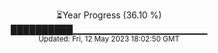 <p align="center">
⏳Year Progress (36.10 %) <br>
██████████▁▁▁▁▁▁▁▁▁▁▁▁▁▁▁▁▁▁▁▁ <br>
<sub>Updated: Fri, 12 May 2023 18:02:50 GMT</sub>
</p>

